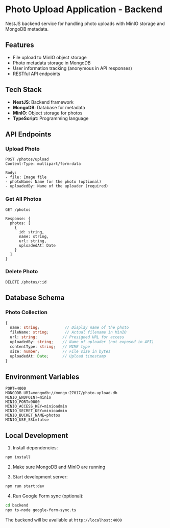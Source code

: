 # Photo Upload Application - Backend

NestJS backend service for handling photo uploads with MinIO storage and MongoDB metadata.

## Features

- File upload to MinIO object storage
- Photo metadata storage in MongoDB
- User information tracking (anonymous in API responses)
- RESTful API endpoints

## Tech Stack

- **NestJS**: Backend framework
- **MongoDB**: Database for metadata
- **MinIO**: Object storage for photos
- **TypeScript**: Programming language

## API Endpoints

### Upload Photo
```
POST /photos/upload
Content-Type: multipart/form-data

Body:
- file: Image file
- photoName: Name for the photo (optional)
- uploadedBy: Name of the uploader (required)
```

### Get All Photos
```
GET /photos

Response: {
  photos: [
    {
      id: string,
      name: string,
      url: string,
      uploadedAt: Date
    }
  ]
}
```

### Delete Photo
```
DELETE /photos/:id
```

## Database Schema

### Photo Collection
```typescript
{
  name: string;           // Display name of the photo
  fileName: string;       // Actual filename in MinIO
  url: string;           // Presigned URL for access
  uploadedBy: string;    // Name of uploader (not exposed in API)
  contentType: string;   // MIME type
  size: number;          // File size in bytes
  uploadedAt: Date;      // Upload timestamp
}
```

## Environment Variables

```
PORT=4000
MONGODB_URI=mongodb://mongo:27017/photo-upload-db
MINIO_ENDPOINT=minio
MINIO_PORT=9000
MINIO_ACCESS_KEY=minioadmin
MINIO_SECRET_KEY=minioadmin
MINIO_BUCKET_NAME=photos
MINIO_USE_SSL=false
```

## Local Development

1. Install dependencies:
```bash
npm install
```

2. Make sure MongoDB and MinIO are running

3. Start development server:
```bash
npm run start:dev
```

4. Run Google Form sync (optional):
```bash
cd backend
npx ts-node google-form-sync.ts
```

The backend will be available at `http://localhost:4000`
